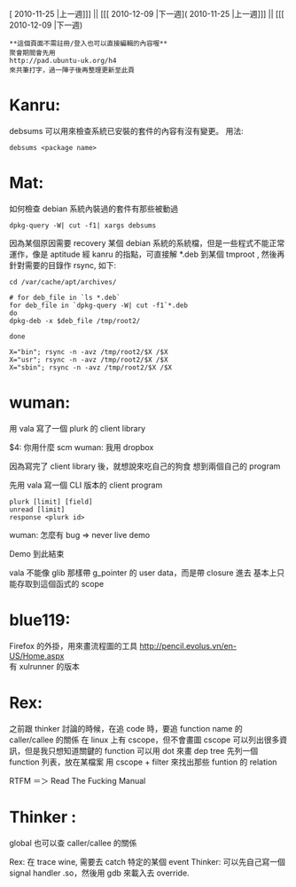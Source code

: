 [ 2010-11-25 |上一週]]] || [[[ 2010-12-09 |下一週]( 2010-11-25 |上一週]]] || [[[ 2010-12-09 |下一週)




    **這個頁面不需註冊/登入也可以直接編輯的內容喔**
    聚會期間會先用 
    http://pad.ubuntu-uk.org/h4 
    來共筆打字，過一陣子後再整理更新至此頁



# Kanru:

debsums 可以用來檢查系統已安裝的套件的內容有沒有變更。
用法:


    debsums <package name>


# Mat:


如何檢查 debian 系統內裝過的套件有那些被動過

    dpkg-query -W| cut -f1| xargs debsums


因為某個原因需要 recovery 某個 debian 系統的系統檔，但是一些程式不能正常運作，像是 aptitude
經 kanru 的指點，可直接解 *.deb 到某個 tmproot , 然後再針對需要的目錄作 rsync, 如下:

    cd /var/cache/apt/archives/
    
    # for deb_file in `ls *.deb`
    for deb_file in `dpkg-query -W| cut -f1`*.deb
    do 
    dpkg-deb -x $deb_file /tmp/root2/
    
    done
    
    X="bin"; rsync -n -avz /tmp/root2/$X /$X
    X="usr"; rsync -n -avz /tmp/root2/$X /$X
    X="sbin"; rsync -n -avz /tmp/root2/$X /$X


# wuman:

用 vala 寫了一個 plurk 的 client library

$4: 你用什麼 scm
wuman: 我用 dropbox

因為寫完了 client library 後，就想說來吃自己的狗食
想到兩個自己的 program

先用 vala 寫一個 CLI 版本的 client program


    plurk [limit] [field]
    unread [limit]
    response <plurk id>

 
wuman: 怎麼有 bug 
=> never live demo

Demo 到此結束

vala 不能像 glib 那樣帶 g_pointer 的 user data，而是帶 closure 進去
基本上只能存取到這個函式的 scope

# blue119:

Firefox 的外掛，用來畫流程圖的工具
<http://pencil.evolus.vn/en-US/Home.aspx>  
有 xulrunner 的版本

# Rex:

之前跟 thinker 討論的時候，在追 code 時，要追 function name 的 caller/callee  的關係
在 linux 上有 cscope，但不會畫圖
cscope 可以列出很多資訊，但是我只想知道關鍵的 function
可以用 dot  來畫 dep tree
先列一個 function  列表，放在某檔案
用 cscope + filter 來找出那些 funtion 的 relation

RTFM ＝＞ Read The Fucking Manual

# Thinker :

global  也可以查 caller/callee 的關係

Rex: 在 trace wine, 需要去 catch 特定的某個 event
Thinker: 可以先自己寫一個 signal handler .so，然後用 gdb 來載入去 override.